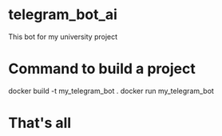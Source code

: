# telegram_bot_ai
This bot for my university project
# Command to build a project
docker build -t my_telegram_bot .
docker run my_telegram_bot
# That's all
